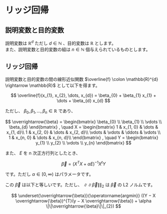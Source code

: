 # リッジ回帰

## 説明変数と目的変数

説明変数は $\mathbb{R}^{d}$ ただし $d \in \mathbb{N}$ 、目的変数は $\mathbb{R}$ とします。  
また、説明変数と目的変数の組は $n \in \mathbb{N}$ 個与えられているものとします。

## リッジ回帰
説明変数と目的変数の間の線形近似関数 $\overline{f} \colon \mathbb{R}^{d} \rightarrow \mathbb{R}$ として以下を得ます。

$$
\overline{f}(x_{1}, x_{2}, \dots, x_{d}) = \beta_{0} + \beta_{1} x_{1} + \dots + \beta_{d} x_{d}
$$

ただし、 $\beta_{0}, \beta_{1}, \dots, \beta_{n} \in \mathbb{R}$ であり、

$$
\overrightarrow{\beta} = 
\begin{bmatrix}
\beta_{0} \\
\beta_{1} \\
\vdots \\
\beta_{d}
\end{bmatrix}
, \quad
X = 
\begin{bmatrix}
1 & x_{1, 0} & \dots & x_{1, d}\\
1 & x_{2, 0} & \dots & x_{2, d}\\
\vdots & \vdots & \ddots & \vdots \\ 
1 & x_{n, 0}  & \dots & x_{n, d}\\
\end{bmatrix}
, \quad
Y = 
\begin{bmatrix}
y_{1} \\
y_{2} \\
\vdots \\
y_{n}
\end{bmatrix}
$$

また、 $E$ を n 次正方行列としたとき、

$$
\overrightarrow{\beta} = (X^{T} X + \alpha E)^{-1} X^{t} Y
$$

です。ただし $\alpha \in [0, \infty)$ はパラメータです。

この $\overrightarrow{\beta}$ は以下と等しいです。ただし、 $\|\|\overrightarrow{\beta}\|\|_{2}$ は $\overrightarrow{\beta}$ の L2 ノルムです。

$$
\underset{\overrightarrow{\beta}}{\operatorname{argmin}}  ((Y − X \overrightarrow{\beta})^{T}(y − X \overrightarrow{\beta}) + \alpha \|\|\overrightarrow{\beta}\|\|_{2})
$$
